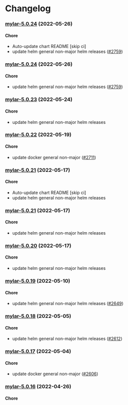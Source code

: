 # Changelog<br>


<a name="mylar-5.0.24"></a>
### [mylar-5.0.24](https://github.com/truecharts/apps/compare/mylar-5.0.23...mylar-5.0.24) (2022-05-26)

#### Chore

* Auto-update chart README [skip ci]
* update helm general non-major helm releases ([#2759](https://github.com/truecharts/apps/issues/2759))



<a name="mylar-5.0.24"></a>
### [mylar-5.0.24](https://github.com/truecharts/apps/compare/mylar-5.0.23...mylar-5.0.24) (2022-05-26)

#### Chore

* update helm general non-major helm releases ([#2759](https://github.com/truecharts/apps/issues/2759))



<a name="mylar-5.0.23"></a>
### [mylar-5.0.23](https://github.com/truecharts/apps/compare/mylar-5.0.22...mylar-5.0.23) (2022-05-24)

#### Chore

* update helm general non-major helm releases



<a name="mylar-5.0.22"></a>
### [mylar-5.0.22](https://github.com/truecharts/apps/compare/mylar-5.0.21...mylar-5.0.22) (2022-05-19)

#### Chore

* update docker general non-major ([#2711](https://github.com/truecharts/apps/issues/2711))



<a name="mylar-5.0.21"></a>
### [mylar-5.0.21](https://github.com/truecharts/apps/compare/mylar-5.0.20...mylar-5.0.21) (2022-05-17)

#### Chore

* Auto-update chart README [skip ci]
* update helm general non-major helm releases



<a name="mylar-5.0.21"></a>
### [mylar-5.0.21](https://github.com/truecharts/apps/compare/mylar-5.0.20...mylar-5.0.21) (2022-05-17)

#### Chore

* update helm general non-major helm releases



<a name="mylar-5.0.20"></a>
### [mylar-5.0.20](https://github.com/truecharts/apps/compare/mylar-5.0.19...mylar-5.0.20) (2022-05-17)

#### Chore

* update helm general non-major helm releases



<a name="mylar-5.0.19"></a>
### [mylar-5.0.19](https://github.com/truecharts/apps/compare/mylar-5.0.18...mylar-5.0.19) (2022-05-10)

#### Chore

* update helm general non-major helm releases ([#2649](https://github.com/truecharts/apps/issues/2649))



<a name="mylar-5.0.18"></a>
### [mylar-5.0.18](https://github.com/truecharts/apps/compare/mylar-5.0.17...mylar-5.0.18) (2022-05-05)

#### Chore

* update helm general non-major helm releases ([#2612](https://github.com/truecharts/apps/issues/2612))



<a name="mylar-5.0.17"></a>
### [mylar-5.0.17](https://github.com/truecharts/apps/compare/mylar-5.0.16...mylar-5.0.17) (2022-05-04)

#### Chore

* update docker general non-major ([#2606](https://github.com/truecharts/apps/issues/2606))



<a name="mylar-5.0.16"></a>
### [mylar-5.0.16](https://github.com/truecharts/apps/compare/mylar-5.0.15...mylar-5.0.16) (2022-04-26)

#### Chore
